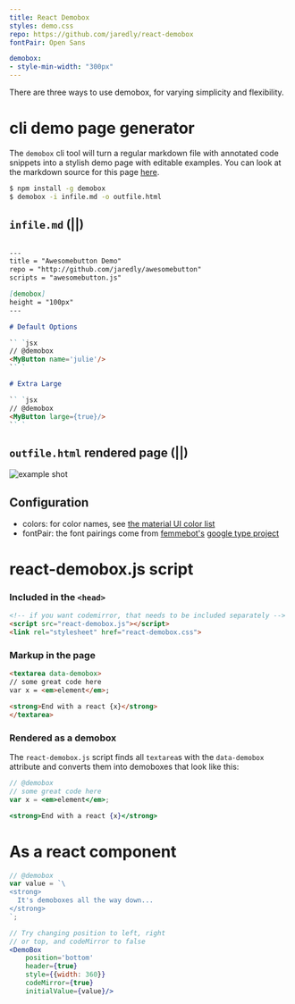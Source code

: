 ```yaml
---
title: React Demobox
styles: demo.css
repo: https://github.com/jaredly/react-demobox
fontPair: Open Sans

demobox:
- style-min-width: "300px"
---
```


There are three ways to use demobox, for varying simplicity and flexibility.

# cli demo page generator

The `demobox` cli tool will turn a regular markdown file with annotated code
snippets into a stylish demo page with editable examples. You can look at the
markdown source for this page [here](/index.md).

```bash
$ npm install -g demobox
$ demobox -i infile.md -o outfile.html
```

## `infile.md` (||)

```markdown

---
title = "Awesomebutton Demo"
repo = "http://github.com/jaredly/awesomebutton"
scripts = "awesomebutton.js"

[demobox]
height = "100px"
---

# Default Options

`` `jsx
// @demobox
<MyButton name='julie'/>
`` `

# Extra Large

`` `jsx
// @demobox
<MyButton large={true}/>
`` `
```

## `outfile.html` rendered page (||)

![example shot](./example-shot.png)

## Configuration

- colors: for color names, see [the material UI color list](http://www.google.com/design/spec/style/color.html#color-color-palette)
- fontPair: the font pairings come from [femmebot's](http://github.com/femmebot) [google type project](http://femmebot.github.io/google-type/)

# react-demobox.js script

### Included in the `<head>`

```html
<!-- if you want codemirror, that needs to be included separately -->
<script src="react-demobox.js"></script>
<link rel="stylesheet" href="react-demobox.css">
```

### Markup in the page

```html
<textarea data-demobox>
// some great code here
var x = <em>element</em>;

<strong>End with a react {x}</strong>
</textarea>
```

### Rendered as a demobox

The `react-demobox.js` script finds all `textarea`s with the `data-demobox`
attribute and converts them into demoboxes that look like this:

```jsx
// @demobox
// some great code here
var x = <em>element</em>;

<strong>End with a react {x}</strong>
```

# As a react component

```jsx
// @demobox
var value = `\
<strong>
  It's demoboxes all the way down...
</strong>
`;

// Try changing position to left, right
// or top, and codeMirror to false
<DemoBox
    position='bottom'
    header={true}
    style={{width: 360}}
    codeMirror={true}
    initialValue={value}/>
```

